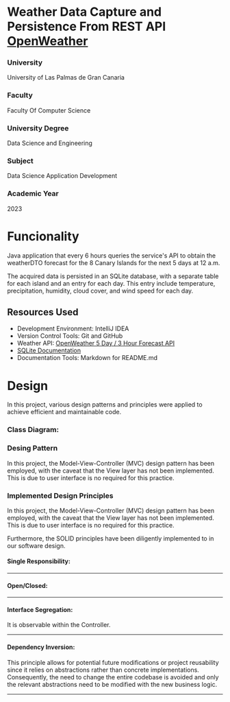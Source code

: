 # Weather Data Capture and Persistence From REST API [OpenWeather](https://openweathermap.org/api)


### University
University of Las Palmas de Gran Canaria

### Faculty
Faculty Of Computer Science

### University Degree
Data Science and Engineering

### Subject
Data Science Application Development

### Academic Year
2023


# Funcionality

Java application that every 6 hours queries the service's API to obtain the weatherDTO forecast for the 8 Canary Islands for the next 5 days at 12 a.m.

The acquired data is persisted in an SQLite database, with a separate table for each island and an entry for each day. This entry include temperature, precipitation, humidity, cloud cover, and wind speed for each day.

## Resources Used
- Development Environment: IntelliJ IDEA
- Version Control Tools: Git and GitHub
- Weather API: [OpenWeather 5 Day / 3 Hour Forecast API](https://openweathermap.org/forecast5)
- [SQLite Documentation](https://www.sqlite.org/docs.html)
- Documentation Tools: Markdown for README.md


# Design

In this project, various design patterns and principles were applied to achieve efficient and maintainable code.

### Class Diagram:

### Desing Pattern
In this project, the Model-View-Controller (MVC) design pattern has been employed, with the caveat that the View layer has not been implemented. This is due to user interface is no required for this practice.

### Implemented Design Principles
In this project, the Model-View-Controller (MVC) design pattern has been employed, with the caveat that the View layer has not been implemented. This is due to user interface is no required for this practice.

Furthermore, the SOLID principles have been diligently implemented to in our software design.
#### Single Responsibility:

_________________________________
#### Open/Closed:
 
________________________________
#### Interface Segregation:
It is observable within the Controller.
________________________________
#### Dependency Inversion:
This principle allows for potential future modifications or project reusability since it relies on abstractions rather than concrete implementations. Consequently, the need to change the entire codebase is avoided and only the relevant abstractions need to be modified with the new business logic.
________________________________





